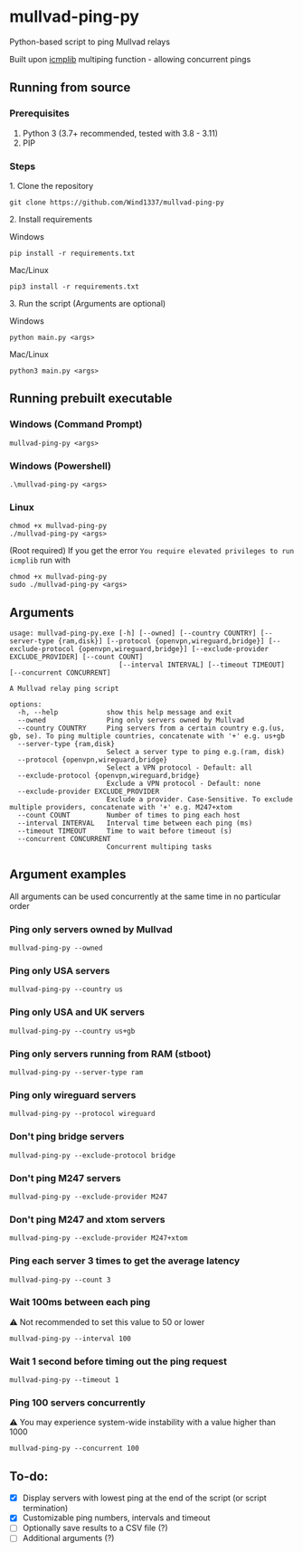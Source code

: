 # mullvad-ping-py
Python-based script to ping Mullvad relays

Built upon [icmplib](https://github.com/ValentinBELYN/icmplib) multiping function - allowing concurrent pings

## Running from source

### Prerequisites
1. Python 3 (3.7+ recommended, tested with 3.8 - 3.11)
2. PIP

### Steps
1\. Clone the repository

```git clone https://github.com/Wind1337/mullvad-ping-py```

2\. Install requirements

Windows

```pip install -r requirements.txt```

Mac/Linux

```pip3 install -r requirements.txt```

3\. Run the script (Arguments are optional)

Windows

```python main.py <args>```

Mac/Linux

```python3 main.py <args>```

## Running prebuilt executable

### Windows (Command Prompt)
```
mullvad-ping-py <args>
```

### Windows (Powershell)
```
.\mullvad-ping-py <args>
```

### Linux
```
chmod +x mullvad-ping-py
./mullvad-ping-py <args>
```
(Root required)
If you get the error ```You require elevated privileges to run icmplib``` run with
```
chmod +x mullvad-ping-py
sudo ./mullvad-ping-py <args>
```

## Arguments
```
usage: mullvad-ping-py.exe [-h] [--owned] [--country COUNTRY] [--server-type {ram,disk}] [--protocol {openvpn,wireguard,bridge}] [--exclude-protocol {openvpn,wireguard,bridge}] [--exclude-provider EXCLUDE_PROVIDER] [--count COUNT]
                           [--interval INTERVAL] [--timeout TIMEOUT] [--concurrent CONCURRENT]

A Mullvad relay ping script

options:
  -h, --help            show this help message and exit
  --owned               Ping only servers owned by Mullvad
  --country COUNTRY     Ping servers from a certain country e.g.(us, gb, se). To ping multiple countries, concatenate with '+' e.g. us+gb
  --server-type {ram,disk}
                        Select a server type to ping e.g.(ram, disk)
  --protocol {openvpn,wireguard,bridge}
                        Select a VPN protocol - Default: all
  --exclude-protocol {openvpn,wireguard,bridge}
                        Exclude a VPN protocol - Default: none
  --exclude-provider EXCLUDE_PROVIDER
                        Exclude a provider. Case-Sensitive. To exclude multiple providers, concatenate with '+' e.g. M247+xtom
  --count COUNT         Number of times to ping each host
  --interval INTERVAL   Interval time between each ping (ms)
  --timeout TIMEOUT     Time to wait before timeout (s)
  --concurrent CONCURRENT
                        Concurrent multiping tasks
```

## Argument examples
All arguments can be used concurrently at the same time in no particular order

### Ping only servers owned by Mullvad
```
mullvad-ping-py --owned
```

### Ping only USA servers
```
mullvad-ping-py --country us
```

### Ping only USA and UK servers
```
mullvad-ping-py --country us+gb
```

### Ping only servers running from RAM (stboot)
```
mullvad-ping-py --server-type ram
```

### Ping only wireguard servers
```
mullvad-ping-py --protocol wireguard
```

### Don't ping bridge servers
```
mullvad-ping-py --exclude-protocol bridge
```

### Don't ping M247 servers
```
mullvad-ping-py --exclude-provider M247
```

### Don't ping M247 and xtom servers
```
mullvad-ping-py --exclude-provider M247+xtom
```

### Ping each server 3 times to get the average latency
```
mullvad-ping-py --count 3
```

### Wait 100ms between each ping
⚠ Not recommended to set this value to 50 or lower
```
mullvad-ping-py --interval 100
```

### Wait 1 second before timing out the ping request
```
mullvad-ping-py --timeout 1
```

### Ping 100 servers concurrently
⚠ You may experience system-wide instability with a value higher than 1000
```
mullvad-ping-py --concurrent 100
```

## To-do:
- [x] Display servers with lowest ping at the end of the script (or script termination)
- [x] Customizable ping numbers, intervals and timeout
- [ ] Optionally save results to a CSV file (?)
- [ ] Additional arguments (?)